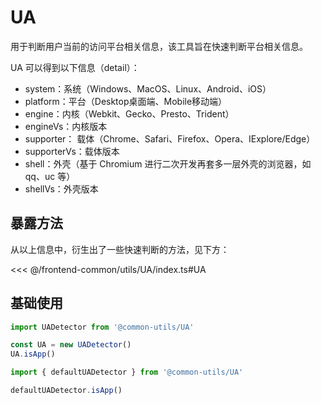 # UA

用于判断用户当前的访问平台相关信息，该工具旨在快速判断平台相关信息。

UA 可以得到以下信息（detail）：
+ system：系统（Windows、MacOS、Linux、Android、iOS）
+ platform：平台（Desktop桌面端、Mobile移动端）
+ engine：内核（Webkit、Gecko、Presto、Trident）
+ engineVs：内核版本
+ supporter： 载体（Chrome、Safari、Firefox、Opera、IExplore/Edge）
+ supporterVs：载体版本
+ shell：外壳（基于 Chromium 进行二次开发再套多一层外壳的浏览器，如 qq、uc 等）
+ shellVs：外壳版本

## 暴露方法

从以上信息中，衍生出了一些快速判断的方法，见下方：

<<< @/frontend-common/utils/UA/index.ts#UA

## 基础使用

```ts
import UADetector from '@common-utils/UA'

const UA = new UADetector()
UA.isApp()
```

```ts
import { defaultUADetector } from '@common-utils/UA'

defaultUADetector.isApp()
```
